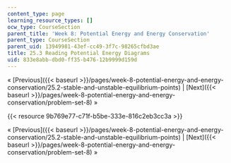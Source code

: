 ```yaml
---
content_type: page
learning_resource_types: []
ocw_type: CourseSection
parent_title: 'Week 8: Potential Energy and Energy Conservation'
parent_type: CourseSection
parent_uid: 13949981-43ef-cc49-3f7c-98265cfbd3ae
title: 25.3 Reading Potential Energy Diagrams
uid: 833e8abb-dbd0-ff35-b476-12b9999d159d
---
```


« [Previous]({{< baseurl >}}/pages/week-8-potential-energy-and-energy-conservation/25.2-stable-and-unstable-equilibrium-points) | [Next]({{< baseurl >}}/pages/week-8-potential-energy-and-energy-conservation/problem-set-8) »

{{< resource 9b769e77-c71f-b5be-333e-816c2eb3cc3a >}}

« [Previous]({{< baseurl >}}/pages/week-8-potential-energy-and-energy-conservation/25.2-stable-and-unstable-equilibrium-points) | [Next]({{< baseurl >}}/pages/week-8-potential-energy-and-energy-conservation/problem-set-8) »